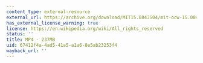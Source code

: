 ```yaml
---
content_type: external-resource
external_url: https://archive.org/download/MIT15.084JS04/mit-ocw-15.084j-freund-10feb2004-220k.mp4
has_external_license_warning: true
license: https://en.wikipedia.org/wiki/All_rights_reserved
status: ''
title: MP4 - 237MB
uid: 67412f4a-4ad5-41a5-a1a6-8e5ab23253f4
wayback_url: ''
---
```

